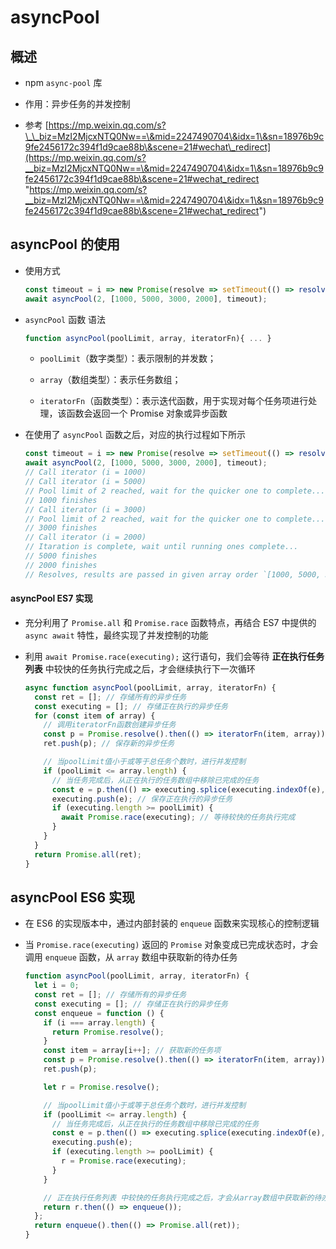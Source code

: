 # asyncPool

## 概述

- npm `async-pool` 库

- 作用：异步任务的并发控制

- 参考 [https://mp.weixin.qq.com/s?\_\_biz=MzI2MjcxNTQ0Nw==\&mid=2247490704\&idx=1\&sn=18976b9c9fe2456172c394f1d9cae88b\&scene=21#wechat\_redirect](https://mp.weixin.qq.com/s?__biz=MzI2MjcxNTQ0Nw==\&mid=2247490704\&idx=1\&sn=18976b9c9fe2456172c394f1d9cae88b\&scene=21#wechat_redirect "https://mp.weixin.qq.com/s?__biz=MzI2MjcxNTQ0Nw==\&mid=2247490704\&idx=1\&sn=18976b9c9fe2456172c394f1d9cae88b\&scene=21#wechat_redirect")

## asyncPool 的使用

- 使用方式

    ```js
    const timeout = i => new Promise(resolve => setTimeout(() => resolve(i), i));
    await asyncPool(2, [1000, 5000, 3000, 2000], timeout);
    ```

- `asyncPool` 函数 语法

    ```js
    function asyncPool(poolLimit, array, iteratorFn){ ... }
    ```

  - `poolLimit`（数字类型）：表示限制的并发数；

  - `array`（数组类型）：表示任务数组；

  - `iteratorFn`（函数类型）：表示迭代函数，用于实现对每个任务项进行处理，该函数会返回一个 Promise 对象或异步函数

- 在使用了 `asyncPool` 函数之后，对应的执行过程如下所示

    ```js
    const timeout = i => new Promise(resolve => setTimeout(() => resolve(i), i));
    await asyncPool(2, [1000, 5000, 3000, 2000], timeout);
    // Call iterator (i = 1000)
    // Call iterator (i = 5000)
    // Pool limit of 2 reached, wait for the quicker one to complete...
    // 1000 finishes
    // Call iterator (i = 3000)
    // Pool limit of 2 reached, wait for the quicker one to complete...
    // 3000 finishes
    // Call iterator (i = 2000)
    // Itaration is complete, wait until running ones complete...
    // 5000 finishes
    // 2000 finishes
    // Resolves, results are passed in given array order `[1000, 5000, 3000, 2000]`.
    ```

#### asyncPool ES7 实现

- 充分利用了 `Promise.all` 和 `Promise.race` 函数特点，再结合 ES7 中提供的 `async await` 特性，最终实现了并发控制的功能

- 利用 `await Promise.race(executing);` 这行语句，我们会等待 **正在执行任务列表** 中较快的任务执行完成之后，才会继续执行下一次循环

    ```js
    async function asyncPool(poolLimit, array, iteratorFn) {
      const ret = []; // 存储所有的异步任务
      const executing = []; // 存储正在执行的异步任务
      for (const item of array) {
        // 调用iteratorFn函数创建异步任务
        const p = Promise.resolve().then(() => iteratorFn(item, array));
        ret.push(p); // 保存新的异步任务

        // 当poolLimit值小于或等于总任务个数时，进行并发控制
        if (poolLimit <= array.length) {
          // 当任务完成后，从正在执行的任务数组中移除已完成的任务
          const e = p.then(() => executing.splice(executing.indexOf(e), 1));
          executing.push(e); // 保存正在执行的异步任务
          if (executing.length >= poolLimit) {
            await Promise.race(executing); // 等待较快的任务执行完成
          }
        }
      }
      return Promise.all(ret);
    }
    ```

## asyncPool ES6 实现

- 在 ES6 的实现版本中，通过内部封装的 `enqueue` 函数来实现核心的控制逻辑

- 当 `Promise.race(executing)` 返回的 `Promise` 对象变成已完成状态时，才会调用 `enqueue` 函数，从 `array` 数组中获取新的待办任务

    ```js
    function asyncPool(poolLimit, array, iteratorFn) {
      let i = 0;
      const ret = []; // 存储所有的异步任务
      const executing = []; // 存储正在执行的异步任务
      const enqueue = function () {
        if (i === array.length) {
          return Promise.resolve();
        }
        const item = array[i++]; // 获取新的任务项
        const p = Promise.resolve().then(() => iteratorFn(item, array));
        ret.push(p);

        let r = Promise.resolve();

        // 当poolLimit值小于或等于总任务个数时，进行并发控制
        if (poolLimit <= array.length) {
          // 当任务完成后，从正在执行的任务数组中移除已完成的任务
          const e = p.then(() => executing.splice(executing.indexOf(e), 1));
          executing.push(e);
          if (executing.length >= poolLimit) {
            r = Promise.race(executing);
          }
        }

        // 正在执行任务列表 中较快的任务执行完成之后，才会从array数组中获取新的待办任务
        return r.then(() => enqueue());
      };
      return enqueue().then(() => Promise.all(ret));
    }
    ```
